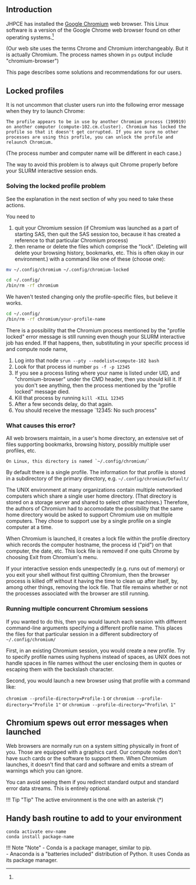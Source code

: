## Introduction
JHPCE has installed the [Google
Chromium](https://www.chromium.org/chromium-projects/) web browser. This Linux
software is a version of the Google Chrome web browser found on other operating systems.[^1]
[^1]:
(Our web site uses the terms Chrome and Chromium interchangeably. But it is
actually Chromium. The process names shown in `ps` output include "chromium-browser")

This page describes some solutions and recommendations for our users.

## Locked profiles
It is not uncommon that cluster users run into the following error message when they try
to launch Chrome:

```
The profile appears to be in use by another Chromium process (199919)
on another computer (compute-102.cm.cluster). Chromium has locked the
profile so that it doesn't get corrupted. If you are sure no other 
processes are using this profile, you can unlock the profile and
relaunch Chromium.
```
(The process number and computer name will be different in each case.)

The way to avoid this problem is to always quit Chrome properly before your
SLURM interactive session ends. 

### Solving the locked profile problem

See the explanation in the next section of why you need to take these actions.

You need to 
1. quit your Chromium session (if Chromium was launched as a part of starting
SAS, then quit the SAS session too, because it has created a reference to that
particular Chromium process)
2. then rename or delete the files which comprise the "lock". (Deleting will
delete your browsing history, bookmarks, etc. This is often okay in our environment.)
with a command like one of these (choose one):

```bash
mv ~/.config/chromium ~/.config/chromium-locked
```

```bash
cd ~/.config/
/bin/rm -rf chromium
```
We haven't tested changing only the profile-specific files, but believe it
works.

```bash
cd ~/.config/
/bin/rm -rf chromium/your-profile-name
```

There is a possibility that the Chromium process mentioned by the "profile
locked" error message is still running even though your SLURM interactive job
has ended. If that happens, then, substituting in your specific process id and 
compute node name, 

1. Log into that node `srun --pty --nodelist=compute-102 bash`
2. Look for that process id number `ps -f -p 12345`
3. If you see a process listing where your name is listed under UID, and
"chromium-browser" under the CMD header, then you should kill it. If you don't
see anything, then the process mentioned by the "profile locked" message died.
4. Kill that process by running `kill -KILL 12345`
5. After a few seconds delay, do that again.
6. You should receive the message `12345: No such process"

### What causes this error?

All web browsers maintain, in a user's home directory, an extensive set of files
supporting bookmarks, browsing history, possibly multiple user profiles, etc.

```
On Linux, this directory is named `~/.config/chromium/`
```

By default there is a single profile. The information for that profile is stored
in a subdirectory of the primary directory, e.g. `~/.config/chromium/Default/`

The UNIX environment at many organizations contain multiple networked computers 
which share a single user home directory. (That directory is stored on a storage
server and shared to select other machines.) Therefore, the authors of
Chromium had to accomodate the possibility that the same home directory would
be asked to support Chromium use on multiple computers. They chose to support
use by a single profile on a single computer at a time. 

When Chromium is launched, it creates a lock file within the profile directory
which records the computer hostname, the process id ("pid") on that computer,
the date, etc. This lock file is removed if one quits Chrome by choosing Exit
from Chromium's menu. 

If your interactive session ends unexpectedly (e.g. runs out of memory) or you 
exit your shell without first quitting Chromium, then the browser process is 
killed off without it having the time to clean up after itself, by, among other
things, removing the lock file. That file remains whether or not the processes
associated with the browser are still running.

### Running multiple concurrent Chromium sessions

If you wanted to do this, then you would launch each session with different command-line
arguments specifying a different profile name. This places the files for that particular
session in a different subdirectory of `~/.config/chromium/`

First, in an existing Chromium session, you would create a new profile. Try to
specify profile names using hyphens instead of spaces, as UNIX does not handle
spaces in file names without the user enclosing them in quotes or escaping them
with the backslash character.

Second, you would launch a new browser using that profile with a command like:

`chromium --profile-directory=Profile-1`
or
`chromium --profile-directory="Profile 1"`
or
`chromium --profile-directory="Profile\ 1"`


## Chromium spews out error messages when launched

Web browsers are normally run on a system sitting physically in front of you.
Those are equipped with a graphics card. Our compute nodes don't have such cards or the software to support them.
When Chromium launches, it doesn't find that card and software and emits a
stream of warnings which you can ignore.

You can avoid seeing them if you redirect standard output and standard error
data streams. This is entirely optional.

!!! Tip "Tip"
    The active environment is the one with an asterisk (*)

## Handy bash routine to add to your environment

```
conda activate env-name
conda install package-name
```


!!! Note "Note"
    - Conda is a package manager, similar to pip.  
    - Anaconda is a "batteries included" distribution of Python. It uses Conda as its package manager.

